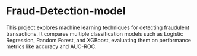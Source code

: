 # Fraud-Detection-model
This project explores machine learning techniques for detecting fraudulent transactions.   It compares multiple classification models such as Logistic Regression, Random Forest, and XGBoost, evaluating them on performance metrics like accuracy and AUC-ROC.
